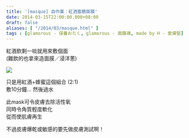 ```yaml
---
title: '[masque] 自作業：紅酒蜜糖面膜'
date: 2014-03-15T22:00:00.000+08:00
draft: false
aliases: [ "/2014/03/masque.html" ]
tags : [glamorous - 保養おたく, glamorous - 面膜魂, made by H - 愛膚堅]
---
```


紅酒飲剩一啖就用來敷個面  
(難飲的也拿來造面膜／浸洋蔥)  

![](/images/winehoney.jpg)

只是用紅酒+蜂蜜這個組合 (2:1)  
敷10分鐘... 然後過水  

此mask可令皮膚去除活性氧  
同時令角質輕度軟化  
從而使肌膚再生

  

不過皮膚爆乾或敏感的要先做皮膚測試啊！
